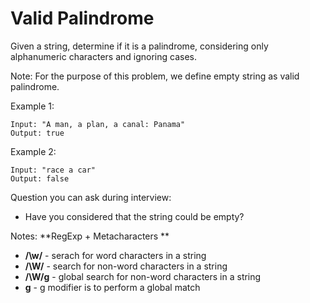 # Valid Palindrome

Given a string, determine if it is a palindrome, considering only alphanumeric characters and ignoring cases.

Note: For the purpose of this problem, we define empty string as valid palindrome.

Example 1:
```
Input: "A man, a plan, a canal: Panama"
Output: true
```

Example 2:
```
Input: "race a car"
Output: false
```

Question you can ask during interview:
* Have you considered that the string could be empty?


Notes: 
**RegExp + Metacharacters **
 *  **/\w/** - serach for word characters in a string
 *  **/\W/** - search for non-word characters in a string
 *  **/\W/g** - global search for non-word characters in a string
 *  **g** - g modifier is to perform a global match
